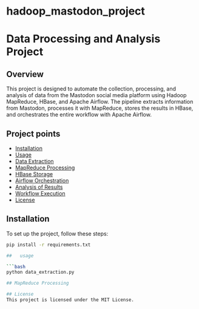 # hadoop_mastodon_project

# Data Processing and Analysis Project

## Overview

This project is designed to automate the collection, processing, and analysis of data from the Mastodon social media platform using Hadoop MapReduce, HBase, and Apache Airflow. The pipeline extracts information from Mastodon, processes it with MapReduce, stores the results in HBase, and orchestrates the entire workflow with Apache Airflow.

## Project points

- [Installation](#installation)
- [Usage](#usage)
- [Data Extraction](#data-extraction)
- [MapReduce Processing](#mapreduce-processing)
- [HBase Storage](#hbase-storage)
- [Airflow Orchestration](#airflow-orchestration)
- [Analysis of Results](#analysis-of-results)
- [Workflow Execution](#workflow-execution)
- [License](#license)

## Installation

To set up the project, follow these steps:

```bash
pip install -r requirements.txt

##   usage

```bash
python data_extraction.py

## MapReduce Processing

## License
This project is licensed under the MIT License.




